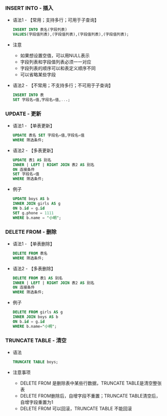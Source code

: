 ### INSERT INTO - 插入

* 语法1 - 【常用；支持多行；可用于子查询】

  ```sql
  INSERT INTO 表名(字段列表)
  VALUES(字段值列表),(字段值列表),(字段值列表),(字段值列表);
  ```

* 注意

  * 如果想设置空值，可以用NULL表示
  * 字段列表和字段值列表必须一一对应
  * 字段列表的顺序可以和表定义顺序不同
  * 可以省略某些字段

* 语法2 - 【不常用；不支持多行；不可用于子查询】

  ```sql
  INSERT INTO 表
  SET 字段名=值,字段名=值,...;
  ```

  

### UPDATE - 更新

* 语法1 - 【单表更新】

  ```sql
  UPDATE 表名 SET 字段名=值,字段名=值
  WHERE 筛选条件;
  ```

* 语法2 - 【多表更新】

  ```sql
  UPDATE 表1 AS 别名
  INNER | LEFT | RIGHT JOIN 表2 AS 别名
  ON 连接条件
  SET 字段名=值
  WHERE 筛选条件;
  ```

* 例子

  ```sql
  UPDATE boys AS b
  INNER JOIN girls AS g
  ON b.id = g.id
  SET g.phone = 1111
  WHERE b.name = "小明";
  ```

  

### DELETE FROM - 删除

* 语法1 - 【单表删除】

  ```sql
  DELETE FROM 表名
  WHERE 筛选条件;
  ```

* 语法2 - 【多表删除】

  ```sql
  DELETE FROM 表1 AS 别名
  INNER | LEFT | RIGHT JOIN 表2 AS 别名
  ON 连接条件
  WHERE 筛选条件;
  ```

* 例子

  ```sql
  DELETE FROM girls AS g
  INNER JOIN boys AS b
  ON b.id = g.id
  WHERE b.name="小明";
  ```

### TRUNCATE TABLE - 清空

* 语法

  ```sql
  TRUNCATE TABLE boys;
  ```

* 注意事项

  * DELETE FROM 是删除表中某些行数据，TRUNCATE TABLE是清空整张表
  * DELETE FROM删除后，自增字段不重置；TRUNCATE TABLE清空后，自增字段重置为1
  * DELETE FROM 可以回滚，TRUNCATE TABLE 不能回滚

